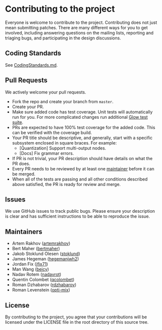 # Contributing to the project

Everyone is welcome to contribute to the project. Contributing does not just
mean submitting patches. There are many different ways for you to get involved,
including answering questions on the mailing lists, reporting and triaging bugs,
and participating in the design discussions.

## Coding Standards

See [CodingStandards.md](docs/CodingStandards.md).

## Pull Requests

We actively welcome your pull requests.

* Fork the repo and create your branch from `master`.
* Create your PR.
* Make sure added code has test coverage. Unit tests will automatically run for you.
  For more complicated changes run additional [Glow test suite](docs/Testing.md).
* PRs are expected to have 100% test coverage for the added code.
  This can be verified with the coverage build.
* Your PR title should be descriptive, and generally, start with a specific
  subsystem enclosed in square braces. For example:
  * [Quantization] Support multi-output nodes.
  * [Docs] Fix grammar errors.
* If PR is not trivial, your PR description should have details on what the PR
  does.
* Every PR needs to be reviewed by at least one [maintainer](#maintainers)
  before it can be merged.
* When all of the tests are passing and all other conditions described above
  satisfied, the PR is ready for review and merge.

## Issues

We use GitHub issues to track public bugs. Please ensure your description is
clear and has sufficient instructions to be able to reproduce the issue.

## Maintainers

* Artem Rakhov ([artemrakhov](https://github.com/artemrakhov))
* Bert Maher ([bertmaher](https://github.com/bertmaher))
* Jakob Stoklund Olesen ([stoklund](https://github.com/stoklund))
* James Hegeman ([hegemanjwh2](https://github.com/hegemanjwh2))
* Jordan Fix ([jfix71](https://github.com/jfix71))
* Man Wang ([beicy](https://github.com/beicy))
* Nadav Rotem ([nadavrot](https://github.com/nadavrot))
* Quentin Colombet ([qcolombet](https://github.com/qcolombet))
* Roman Dzhabarov ([rdzhabarov](https://github.com/rdzhabarov))
* Roman Levenstein ([opti-mix](https://github.com/opti-mix))

## License

By contributing to the project, you agree that your contributions will be licensed
under the LICENSE file in the root directory of this source tree.
